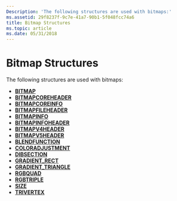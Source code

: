 ```yaml
---
Description: 'The following structures are used with bitmaps:'
ms.assetid: 29f8237f-9c7e-41a7-90b1-5f048fcc74a6
title: Bitmap Structures
ms.topic: article
ms.date: 05/31/2018
---
```


# Bitmap Structures

The following structures are used with bitmaps:

-   [**BITMAP**](/windows/win32/api/wingdi/ns-wingdi-bitmap)
-   [**BITMAPCOREHEADER**](/windows/win32/api/wingdi/ns-wingdi-bitmapcoreheader)
-   [**BITMAPCOREINFO**](/windows/win32/api/wingdi/ns-wingdi-bitmapcoreinfo)
-   [**BITMAPFILEHEADER**](/windows/win32/api/wingdi/ns-wingdi-bitmapfileheader)
-   [**BITMAPINFO**](/windows/win32/api/wingdi/ns-wingdi-bitmapinfo)
-   [**BITMAPINFOHEADER**](/previous-versions//dd183376(v=vs.85))
-   [**BITMAPV4HEADER**](/windows/desktop/api/Wingdi/ns-wingdi-bitmapv4header)
-   [**BITMAPV5HEADER**](/windows/desktop/api/Wingdi/ns-wingdi-bitmapv5header)
-   [**BLENDFUNCTION**](/windows/desktop/api/Wingdi/ns-wingdi-blendfunction)
-   [**COLORADJUSTMENT**](/windows/win32/api/wingdi/ns-wingdi-coloradjustment)
-   [**DIBSECTION**](/windows/win32/api/wingdi/ns-wingdi-dibsection)
-   [**GRADIENT\_RECT**](/windows/desktop/api/Wingdi/ns-wingdi-gradient_rect)
-   [**GRADIENT\_TRIANGLE**](/windows/desktop/api/Wingdi/ns-wingdi-gradient_triangle)
-   [**RGBQUAD**](/windows/win32/api/wingdi/ns-wingdi-rgbquad)
-   [**RGBTRIPLE**](/windows/win32/api/wingdi/ns-wingdi-rgbtriple)
-   [**SIZE**](/previous-versions//dd145106(v=vs.85))
-   [**TRIVERTEX**](/windows/desktop/api/Wingdi/ns-wingdi-trivertex)

 

 